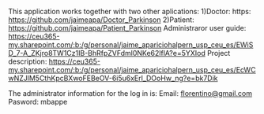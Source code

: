 This application works together with two other aplications: 
1)Doctor: https: https://github.com/jaimeapa/Doctor_Parkinson 
2)Patient: https://github.com/jaimeapa/Patient_Parkinson
Administraror user guide: https://ceu365-my.sharepoint.com/:b:/g/personal/jaime_apariciohalpern_usp_ceu_es/EWiSD_7-A_ZKjro8TW1Cz1IB-BhRfpZVFdml0NKe62lflA?e=5YXIod
Project description: https://ceu365-my.sharepoint.com/:b:/g/personal/jaime_apariciohalpern_usp_ceu_es/EcWCwNZJlM5CthKpcBXwoFEBeOV-6i5u6xErl_DOoHw_ng?e=bk7Dik

The administrator information for the log in is:
Email: florentino@gmail.com
Pasword: mbappe
